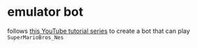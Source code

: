 # emulator bot

follows [this YouTube tutorial series](https://www.youtube.com/playlist?list=PLTWFMbPFsvz3CeozHfeuJIXWAJMkPtAdS) to create a bot that can play `SuperMarioBros_Nes`

